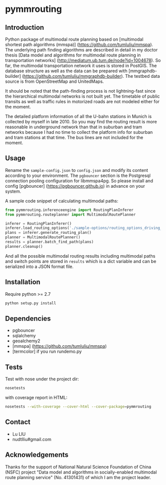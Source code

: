 # pymmrouting

## Introduction

Python package of multimodal route planning based on [multimodal shortest path algorithms (mmspa)] (https://github.com/tumluliu/mmspa). The underlying path finding algorithms are described in detail in my doctor thesis [Data model and algorithms for multimodal route planning in transportation networks] (http://mediatum.ub.tum.de/node?id=1004678). So far, the multimodal transportation network it uses is stored in PostGIS. The database structure as well as the data can be prepared with [mmgraphdb-builder] (https://github.com/tumluliu/mmgraphdb-builder). The testbed data source is from OpenStreetMap and UnitedMaps. 

It should be noted that the path-finding process is not lightning-fast since the hierarchical multimodal networks is not built yet. The timetable of public transits as well as traffic rules in motorized roads are not modeled either for the moment.

The detailed platform information of all the U-bahn stations in Munich is collected by myself in late 2010. So you may find the routing result is more reasonable in underground network than that in suburban and tram networks because I had no time to collect the platform info for suburban and tram stations at that time. The bus lines are not included for the moment.

## Usage

Rename the `sample-config.json` to `config.json` and modify its content according to your environment. The `pgbouncer` section is the Postgresql connection pooling configuration for libmmspa4pg. So please install and config [pgbouncer] (https://pgbouncer.github.io) in advance on your system.

A sample code snippet of calculating multimodal paths:

```python
from pymmrouting.inferenceengine import RoutingPlanInferer
from pymmrouting.routeplanner import MultimodalRoutePlanner

inferer = RoutingPlanInferer()
inferer.load_routing_options('./sample-options/routing_options_driving_and_taking_public_transit.json')
plans = inferer.generate_routing_plan()
planner = MultimodalRoutePlanner()
results = planner.batch_find_path(plans)
planner.cleanup()
```

And all the possible multimodal routing results including multimodal paths and switch points are stored in `results` which is a dict variable and can be serialized into a JSON format file.

## Installation

Require python >= 2.7

```bash
python setup.py install
```

## Dependencies

- pgbouncer
- sqlalchemy
- geoalchemy2
- [mmspa] (https://github.com/tumluliu/mmspa)
- \[termcolor\] if you run rundemo.py

## Tests

Test with nose under the project dir:

```bash
nosetests
```

with coverage report in HTML:

```bash
nosetests --with-coverage --cover-html --cover-package=pymmrouting
```

## Contact

- Lu LIU
- nudtlliu#gmail.com

## Acknowledgements

Thanks for the support of National Natural Science Foundation of China (NSFC) project "Data model and algorithms in socially-enabled multimodal route planning service" (No. 41301431) of which I am the project leader.
